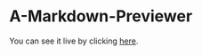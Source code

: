 # A-Markdown-Previewer

You can see it live by clicking [here](https://birdandthebees.github.io/A-Markdown-Previewer-By-David/).

